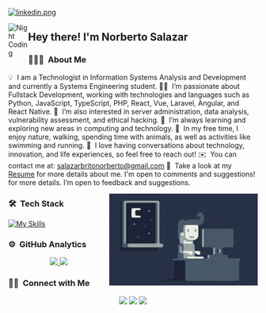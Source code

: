 [![linkedin.png](https://i.postimg.cc/R0Jfqnz5/Norbert.png)](https://postimg.cc/f3ZkryLB)


<img alt="Night Coding" src="./assets/Hand%20Wave.gif" width='40' align="left"/><h2>Hey there! I'm Norberto Salazar</h2>

<!-- ## 👋 &nbsp;Hey there! I'm Adrian -->

### 👨🏻‍💻 &nbsp;About Me


💡  I am a Technologist in Information Systems Analysis and Development and currently a Systems Engineering student.
👨‍💻  I’m passionate about Fullstack Development, working with technologies and languages such as Python, JavaScript, TypeScript, PHP, React, Vue, Laravel, Angular, and React Native.
🔐  I’m also interested in server administration, data analysis, vulnerability assessment, and ethical hacking.
🌱  I’m always learning and exploring new areas in computing and technology.
🌿  In my free time, I enjoy nature, walking, spending time with animals, as well as activities like swimming and running.
💬  I love having conversations about technology, innovation, and life experiences, so feel free to reach out!
✉️  You can contact me at: salazarbritonorberto@gmail.com
📄  Take a look at my [Resume](https://drive.google.com/file/d/11V1CY3oEZe6Jl4v5-cHtvyF5vteeeYKy/view?usp=sharing) for more details about me. I'm open to comments and suggestions!
 for more details. I’m open to feedback and suggestions.

<img alt="Night Coding" src="https://raw.githubusercontent.com/AVS1508/AVS1508/master/assets/Night-Coding.gif" align="right"/>

### 🛠 &nbsp;Tech Stack
[![My Skills](https://skillicons.dev/icons?i=python,javascript,typescript,php,next,laravel,react,nodejs,vue,express,wordpress,docker,kubernetes,windows,linux,powershell,angular,nest,npm,vite,yarn,git,github,notion,gitlab,figma,html,css,tailwind,bootstrap,sass,graphql,mysql,postgres,sqlite,mongodb,firebase,aws,discord,vscode,postman,ubuntu,androidstudio,mint,sublimeapple&perline=8)](https://skillicons.dev)


### ⚙️ &nbsp;GitHub Analytics

<p align="center">
<a href="https://github.com/NorbertCiro">
  <img height="180em" src="https://github-readme-stats-eight-theta.vercel.app/api?username=NorbertCiro&show_icons=true&theme=algolia&include_all_commits=true&count_private=true"/>
  <img height="180em" src="https://github-readme-stats-eight-theta.vercel.app/api/top-langs/?username=NorbertCiro&layout=compact&langs_count=8&theme=algolia"/>
</a>
</p>

### 🤝🏻 &nbsp;Connect with Me
<p align="center">
<a href="https://www.linkedin.com/in/norbert-salazar/"><img src="https://img.shields.io/badge/-Norberto%20Salazar%20Brito-0077B5?style=flat&logo=Linkedin&logoColor=white"/></a>
<a href="salazarbritonorberto@gmail.com"><img src="https://img.shields.io/badge/-salazarbritonorberto@gmail.com-D14836?style=flat&logo=Gmail&logoColor=white"/></a>
<a href="https://x.com/Norberto Salazar"><img src="https://img.shields.io/badge/-@NORBERTOSA68438?style=flat&logo=x&logoColor=white"/></a>
</p>
